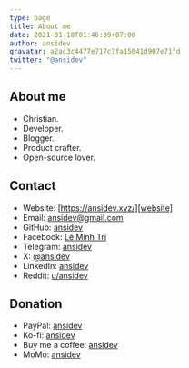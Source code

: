 ```yaml
---
type: page
title: About me
date: 2021-01-18T01:46:39+07:00
author: ansidev
gravatar: a2ac3c4477e717c7fa15041d907e71fd
twitter: "@ansidev"
---
```


## About me

- Christian.
- Developer.
- Blogger.
- Product crafter.
- Open-source lover.

## Contact

- Website: [https://ansidev.xyz/][website]
- Email: [ansidev@gmail.com][email]
- GitHub: [ansidev][github]
- Facebook: [Lê Minh Trí][facebook]
- Telegram: [ansidev][telegram]
- X: [@ansidev][x]
- LinkedIn: [ansidev][linkedin]
- Reddit: [u/ansidev][reddit]

## Donation

- PayPal: [ansidev][paypal]
- Ko-fi: [ansidev][kofi]
- Buy me a coffee: [ansidev][buymeacoffee]
- MoMo: [ansidev][momo]

[website]: https://ansidev.xyz/?utm_source=blog&utm_medium=about
[email]: mailto:ansidev@gmail.com
[github]: https://github.com/ansidev
[facebook]: https://facebook.com/leminhtri.py
[telegram]: https://t.me/ansidev
[x]: https://x.com/ansidev
[linkedin]: https://linkedin.com/in/ansidev/
[reddit]: https://reddit.com/u/ansidev
[paypal]: https://paypal.me/ansidev
[kofi]: https://ko-fi.com/ansidev
[buymeacoffee]: https://buymeacoffee.com/ansidev
[momo]: https://me.momo.vn/ansidev
